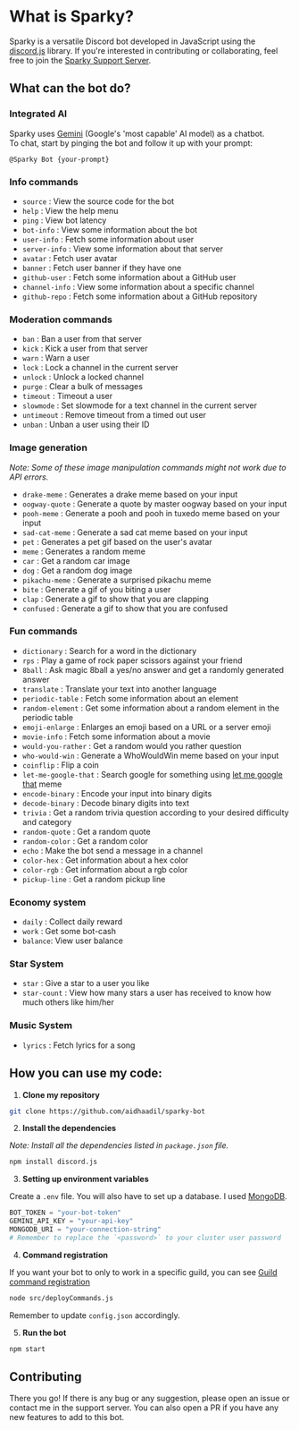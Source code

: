 # What is Sparky?

Sparky is a versatile Discord bot developed in JavaScript using the [discord.js](https://discord.js.org/) library. If you're interested in contributing or collaborating, feel free to join the [Sparky Support Server](https://discord.gg/TNE72AtH7y).

## What can the bot do?

### Integrated AI

Sparky uses [Gemini](https://deepmind.google/technologies/gemini/#introduction) (Google's 'most capable' AI model) as a chatbot.<br>
To chat, start by pinging the bot and follow it up with your prompt:

```
@Sparky Bot {your-prompt}
```

### Info commands

- `source` : View the source code for the bot
- `help` : View the help menu
- `ping` : View bot latency
- `bot-info` : View some information about the bot
- `user-info` : Fetch some information about user
- `server-info` : View some information about that server
- `avatar` : Fetch user avatar
- `banner` : Fetch user banner if they have one
- `github-user` : Fetch some information about a GitHub user
- `channel-info` : View some information about a specific channel
- `github-repo` : Fetch some information about a GitHub repository

### Moderation commands

- `ban` : Ban a user from that server
- `kick` : Kick a user from that server
- `warn` : Warn a user
- `lock` : Lock a channel in the current server
- `unlock` : Unlock a locked channel
- `purge` : Clear a bulk of messages
- `timeout` : Timeout a user
- `slowmode` : Set slowmode for a text channel in the current server
- `untimeout` : Remove timeout from a timed out user
- `unban` : Unban a user using their ID

### Image generation

_Note: Some of these image manipulation commands might not work due to API errors._

- `drake-meme` : Generates a drake meme based on your input
- `oogway-quote` : Generate a quote by master oogway based on your input
- `pooh-meme` : Generate a pooh and pooh in tuxedo meme based on your input
- `sad-cat-meme` : Generate a sad cat meme based on your input
- `pet` : Generates a pet gif based on the user's avatar
- `meme` : Generates a random meme
- `car` : Get a random car image
- `dog` : Get a random dog image
- `pikachu-meme` : Generate a surprised pikachu meme
- `bite` : Generate a gif of you biting a user
- `clap` : Generate a gif to show that you are clapping
- `confused` : Generate a gif to show that you are confused

### Fun commands

- `dictionary` : Search for a word in the dictionary
- `rps` : Play a game of rock paper scissors against your friend
- `8ball` : Ask magic 8ball a yes/no answer and get a randomly generated answer
- `translate` : Translate your text into another language
- `periodic-table` : Fetch some information about an element
- `random-element` : Get some information about a random element in the periodic table
- `emoji-enlarge` : Enlarges an emoji based on a URL or a server emoji
- `movie-info` : Fetch some information about a movie
- `would-you-rather` : Get a random would you rather question
- `who-would-win` : Generate a WhoWouldWin meme based on your input
- `coinflip` : Flip a coin
- `let-me-google-that` : Search google for something using [let me google that](https://letmegooglethat.com/) meme
- `encode-binary` : Encode your input into binary digits
- `decode-binary` : Decode binary digits into text
- `trivia` : Get a random trivia question according to your desired difficulty and category
- `random-quote` : Get a random quote
- `random-color` : Get a random color
- `echo` : Make the bot send a message in a channel
- `color-hex` : Get information about a hex color
- `color-rgb` : Get information about a rgb color
- `pickup-line` : Get a random pickup line

### Economy system

- `daily` : Collect daily reward
- `work` : Get some bot-cash
- `balance`: View user balance

### Star System

- `star` : Give a star to a user you like
- `star-count` : View how many stars a user has received to know how much others like him/her

### Music System

- `lyrics` : Fetch lyrics for a song

## How you can use my code:

1. **Clone my repository**

```bash
git clone https://github.com/aidhaadil/sparky-bot
```

2. **Install the dependencies**

_Note: Install all the dependencies listed in `package.json` file._

```bash
npm install discord.js
```

3. **Setting up environment variables**

Create a `.env` file. You will also have to set up a database. I used [MongoDB](https://www.mongodb.com/).

```py
BOT_TOKEN = "your-bot-token"
GEMINI_API_KEY = "your-api-key"
MONGODB_URI = "your-connection-string"
# Remember to replace the `<password>` to your cluster user password
```

4. **Command registration**

If you want your bot to only to work in a specific guild, you can see [Guild command registration](https://discordjs.guide/creating-your-bot/command-deployment.html#guild-commands)

```bash
node src/deployCommands.js
```

Remember to update `config.json` accordingly.

5. **Run the bot**

```bash
npm start
```

## Contributing

There you go! If there is any bug or any suggestion, please open an issue or contact me in the support server. You can also open a PR if you have any new features to add to this bot.

